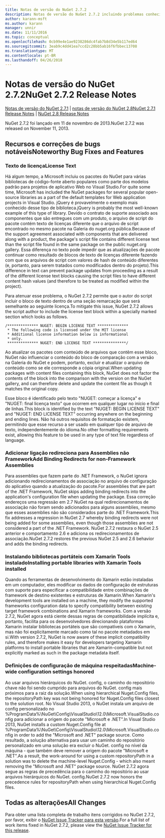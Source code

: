 ```yaml
---
title: Notas de versão do NuGet 2.7.2
description: Notas de versão do NuGet 2.7.2 incluindo problemas conhecidos, correções de bug, recursos adicionados e DCRs.
author: karann-msft
ms.author: karann
manager: unnir
ms.date: 11/11/2016
ms.topic: conceptual
ms.openlocfilehash: 0cb99e4e1ae9238286dc4fab7b8d34e5b117ed64
ms.sourcegitcommit: 3eab9c4dd41ea7ccd2c28bb5ab16f6fbbec13708
ms.translationtype: MT
ms.contentlocale: pt-BR
ms.lasthandoff: 04/26/2018
---
```

# <a name="nuget-272-release-notes"></a><span data-ttu-id="54323-103">Notas de versão do NuGet 2.7.2</span><span class="sxs-lookup"><span data-stu-id="54323-103">NuGet 2.7.2 Release Notes</span></span>

<span data-ttu-id="54323-104">[Notas de versão do NuGet 2.7.1](../release-notes/nuget-2.7.1.md) | [notas de versão do NuGet 2.8](../release-notes/nuget-2.8.md)</span><span class="sxs-lookup"><span data-stu-id="54323-104">[NuGet 2.7.1 Release Notes](../release-notes/nuget-2.7.1.md) | [NuGet 2.8 Release Notes](../release-notes/nuget-2.8.md)</span></span>

<span data-ttu-id="54323-105">NuGet 2.7.2 foi lançado em 11 de novembro de 2013.</span><span class="sxs-lookup"><span data-stu-id="54323-105">NuGet 2.7.2 was released on November 11, 2013.</span></span>

## <a name="noteworthy-bug-fixes-and-features"></a><span data-ttu-id="54323-106">Recursos e correções de bugs notáveis</span><span class="sxs-lookup"><span data-stu-id="54323-106">Noteworthy Bug Fixes and Features</span></span>

### <a name="license-text"></a><span data-ttu-id="54323-107">Texto de licença</span><span class="sxs-lookup"><span data-stu-id="54323-107">License Text</span></span>
<span data-ttu-id="54323-108">Há algum tempo, a Microsoft incluiu os pacotes do NuGet para várias bibliotecas de código-fonte aberto populares como parte dos modelos padrão para projetos de aplicativo Web no Visual Studio.</span><span class="sxs-lookup"><span data-stu-id="54323-108">For quite some time, Microsoft has included the NuGet packages for several popular open-source libraries as a part of the default templates for Web application projects in Visual Studio.</span></span> <span data-ttu-id="54323-109">jQuery é provavelmente o exemplo mais conhecido desse tipo de biblioteca.</span><span class="sxs-lookup"><span data-stu-id="54323-109">jQuery is probably the most well-known example of this type of library.</span></span> <span data-ttu-id="54323-110">Devido o contrato de suporte associado aos componentes que são entregues com um produto, o arquivo de script do pacote contém texto de licenças diferente que o arquivo de script encontrado no mesmo pacote na Galeria do nuget.org pública.</span><span class="sxs-lookup"><span data-stu-id="54323-110">Because of the support agreement associated with components that are delivered along with a product, the package's script file contains different license text than the script file found in the same package on the public nuget.org gallery.</span></span> <span data-ttu-id="54323-111">Essa diferença no texto pode impedir que as atualizações de pacote continuar como resultado de blocos de texto de licenças diferente fazendo com que os arquivos de script com valores de hash de conteúdo diferentes (e, portanto, para serem tratados como modificados dentro do projeto).</span><span class="sxs-lookup"><span data-stu-id="54323-111">This difference in text can prevent package updates from proceeding as a result of the different license text blocks causing the script files to have different content hash values (and therefore to be treated as modified within the project).</span></span>

<span data-ttu-id="54323-112">Para atenuar esse problema, o NuGet 2.7.2 permite que o autor do script incluir o bloco de texto dentro de uma seção remarcação que será semelhante ao seguinte licença.</span><span class="sxs-lookup"><span data-stu-id="54323-112">To mitigate this issue, NuGet 2.7.2 allows the script author to include the license text block within a specially marked section which looks as follows.</span></span>

    /************** NUGET: BEGIN LICENSE TEXT **************
     * The following code is licensed under the MIT license
     * Additional license information below is informational
     * only.
     ************** NUGET: END LICENSE TEXT ***************/

<span data-ttu-id="54323-113">Ao atualizar os pacotes com conteúdo de arquivos que contêm esse bloco, NuGet não influenciar o conteúdo do bloco de comparação com a versão na Galeria do NuGet e podem, portanto, excluir e atualizar o arquivo de conteúdo como se ele corresponde a cópia original.</span><span class="sxs-lookup"><span data-stu-id="54323-113">When updating packages with content files containing this block, NuGet does not factor the contents of the block into the comparison with the version on the NuGet gallery, and can therefore delete and update the content file as though it matches the original copy.</span></span>

<span data-ttu-id="54323-114">Esse bloco é identificado pelo texto "NUGET: começar a licença" e "NUGET: final licença texto" que ocorrem em qualquer lugar no início e final de linhas.</span><span class="sxs-lookup"><span data-stu-id="54323-114">This block is identified by the text "NUGET: BEGIN LICENSE TEXT" and "NUGET: END LICENSE TEXT" occurring anywhere on the beginning and ending lines.</span></span>  <span data-ttu-id="54323-115">Não há outros requisitos de formatação existem, permitindo que esse recurso a ser usado em qualquer tipo de arquivo de texto, independentemente do idioma.</span><span class="sxs-lookup"><span data-stu-id="54323-115">No other formatting requirements exist, allowing this feature to be used in any type of text file regardless of language.</span></span>

### <a name="add-binding-redirects-for-non-framework-assemblies"></a><span data-ttu-id="54323-116">Adicionar ligação redireciona para Assemblies não Framework</span><span class="sxs-lookup"><span data-stu-id="54323-116">Add Binding Redirects for non-Framework Assemblies</span></span>
<span data-ttu-id="54323-117">Para assemblies que fazem parte do .NET Framework, o NuGet ignora adicionando redirecionamentos de associação no arquivo de configuração do aplicativo quando a atualização do pacote.</span><span class="sxs-lookup"><span data-stu-id="54323-117">For assemblies that are part of the .NET Framework, NuGet skips adding binding redirects into the application's configuration file when updating the package.</span></span> <span data-ttu-id="54323-118">Essa correção endereços uma regressão em 2.7 NuGet na qual redirecionamentos de associação não foram sendo adicionados para alguns assemblies, mesmo que esses assemblies não são considerados parte do .NET Framework.</span><span class="sxs-lookup"><span data-stu-id="54323-118">This fix addresses a regression in NuGet 2.7 whereby binding redirects were not being added for some assemblies, even though those assemblies are not considered a part of the .NET Framework.</span></span> <span data-ttu-id="54323-119">NuGet 2.7.2 restaura o NuGet 2.5 anterior e comportamento 2.6 e adiciona os redirecionamentos de associação.</span><span class="sxs-lookup"><span data-stu-id="54323-119">NuGet 2.7.2 restores the previous NuGet 2.5 and 2.6 behavior and adds the binding redirects.</span></span>

### <a name="installing-portable-libraries-with-xamarin-tools-installed"></a><span data-ttu-id="54323-120">Instalando bibliotecas portáteis com Xamarin Tools instalado</span><span class="sxs-lookup"><span data-stu-id="54323-120">Installing portable libraries with Xamarin Tools installed</span></span>
<span data-ttu-id="54323-121">Quando as ferramentas de desenvolvimento do Xamarin estão instaladas em um computador, eles modificar os dados de configuração de estruturas com suporte para especificar a compatibilidade entre combinações de framework de destino existentes e estruturas de Xamarin.</span><span class="sxs-lookup"><span data-stu-id="54323-121">When Xamarin's development tools are installed on a machine, they modify the supported frameworks configuration data to specify compatibility between existing target framework combinations and Xamarin frameworks.</span></span> <span data-ttu-id="54323-122">Com a versão 2.7.2, NuGet agora está ciente dessas regras de compatibilidade implícita e, portanto, facilita para os desenvolvedores direcionando plataformas Xamarin instalar bibliotecas portáteis que são compatíveis com o Xamarin, mas não foi explicitamente marcado como tal no pacote metadados em si.</span><span class="sxs-lookup"><span data-stu-id="54323-122">With version 2.7.2, NuGet is now aware of these implicit compatibility rules, and therefore makes it easy for developers targeting Xamarin platforms to install portable libraries that are Xamarin-compatible but not explicitly marked as such in the package metadata itself.</span></span>

### <a name="machine-wide-configuration-settings-honored"></a><span data-ttu-id="54323-123">Definições de configuração de máquina respeitadas</span><span class="sxs-lookup"><span data-stu-id="54323-123">Machine-wide configuration settings honored</span></span>
<span data-ttu-id="54323-124">Ao usar arquivos hierárquicos do NuGet. config, o caminho do repositório chave não foi sendo cumprido para arquivos do NuGet. config mais próximos para a raiz da solução.</span><span class="sxs-lookup"><span data-stu-id="54323-124">When using hierarchical Nuget.Config files, the repositoryPath key was not being honored for Nuget.Config files closest to the solution root.</span></span> <span data-ttu-id="54323-125">No Visual Studio 2013, o NuGet instala um arquivo de config personalizado no %ProgramData%\NuGet\Config\VisualStudio\12.0\Microsoft.VisualStudio.config para adicionar a origem do pacote "Microsoft e .NET".</span><span class="sxs-lookup"><span data-stu-id="54323-125">In Visual Studio 2013, NuGet installs a custom Nuget.Config file at %ProgramData%\NuGet\Config\VisualStudio\12.0\Microsoft.VisualStudio.config in order to add the "Microsoft and .NET" package source.</span></span> <span data-ttu-id="54323-126">Como resultado, a solução alternativa para usar um caminho do repositório personalizado em uma solução era excluir o NuGet. config no nível da máquina - que também deve remover a origem do pacote "Microsoft e .NET".</span><span class="sxs-lookup"><span data-stu-id="54323-126">As a result, the work-around for using a custom repositoryPath in a solution was to delete the machine-level Nuget.Config - which also meant removing the "Microsoft and .NET" package source.</span></span> <span data-ttu-id="54323-127">NuGet 2.7.2 agora segue as regras de precedência para o caminho do repositório ao usar arquivos hierárquicos do NuGet. config.</span><span class="sxs-lookup"><span data-stu-id="54323-127">NuGet 2.7.2 now honors the precedence rules for repositoryPath when using hierarchical Nuget.Config files.</span></span>

## <a name="all-changes"></a><span data-ttu-id="54323-128">Todas as alterações</span><span class="sxs-lookup"><span data-stu-id="54323-128">All Changes</span></span>
<span data-ttu-id="54323-129">Para obter uma lista completa de trabalho itens corrigidos no NuGet 2.7.2, por favor, exibir o [NuGet Issue Tracker para esta versão](https://nuget.codeplex.com/workitem/list/advanced?keyword=&status=All&type=All&priority=All&release=NuGet%202.7.2&assignedTo=All&component=All&sortField=LastUpdatedDate&sortDirection=Descending&page=0&reasonClosed=Fixed).</span><span class="sxs-lookup"><span data-stu-id="54323-129">For a full list of work items fixed in NuGet 2.7.2, please view the [NuGet Issue Tracker for this release](https://nuget.codeplex.com/workitem/list/advanced?keyword=&status=All&type=All&priority=All&release=NuGet%202.7.2&assignedTo=All&component=All&sortField=LastUpdatedDate&sortDirection=Descending&page=0&reasonClosed=Fixed).</span></span>
